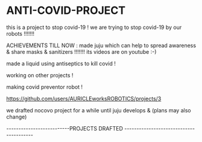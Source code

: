 # ANTI-COVID-PROJECT
this is a project to stop covid-19 !
we are trying to stop covid-19 by our  robots !!!!!!!



ACHIEVEMENTS TILL NOW :
made juju which can help to spread awareness & share masks & sanitizers !!!!!!!
its videos are on youtube :-)

made a liquid using antiseptics to kill covid  !

working on other projects !

making covid preventor robot !

https://github.com/users/AURICLEworksROBOTICS/projects/3

we drafted nocovo project for a while until juju develops & 
(plans may also change)

--------------------------PROJECTS DRAFTED ----------------------------------------




